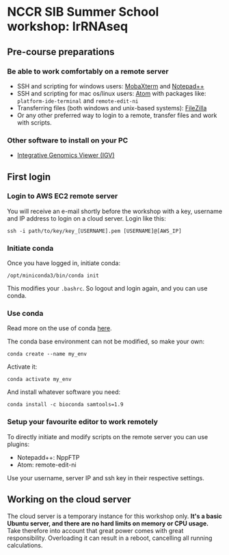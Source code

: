 # NCCR SIB Summer School workshop: lrRNAseq

## Pre-course preparations

### Be able to work comfortably on a remote server

* SSH and scripting for windows users: [MobaXterm](https://mobaxterm.mobatek.net/ "get MobaXterm") and [Notepad++](https://notepad-plus-plus.org/downloads/)
* SSH and scripting for mac os/linux users: [Atom](https://atom.io/) with packages like: `platform-ide-terminal` and `remote-edit-ni`
* Transferring files (both windows and unix-based systems): [FileZilla](https://filezilla-project.org/)
* Or any other preferred way to login to a remote, transfer files and work with scripts.

### Other software to install on your PC

* [Integrative Genomics Viewer (IGV)](http://software.broadinstitute.org/software/igv/)

## First login

### Login to AWS EC2 remote server
You will receive an e-mail shortly before the workshop with a key, username and IP address to login on a cloud server.
Login like this:
```
ssh -i path/to/key/key_[USERNAME].pem [USERNAME]@[AWS_IP]
```

### Initiate conda

Once you have logged in, initiate conda:

```
/opt/miniconda3/bin/conda init
```
This modifies your `.bashrc`. So logout and login again, and you can use conda.

### Use conda

Read more on the use of conda [here](https://conda.io/projects/conda/en/latest/user-guide/getting-started.html).

The conda base environment can not be modified, so make your own:

```
conda create --name my_env
```

Activate it:

```
conda activate my_env
```

And install whatever software you need:

```
conda install -c bioconda samtools=1.9
```

### Setup your favourite editor to work remotely

To directly initiate and modify scripts on the remote server you can use plugins:
* Notepadd++: NppFTP
* Atom: remote-edit-ni

Use your username, server IP and ssh key in their respective settings.

## Working on the cloud server

The cloud server is a temporary instance for this workshop only. **It's a basic Ubuntu server, and there are no hard limits on memory or CPU usage.** 
Take therefore into account that great power comes with great responsibility. Overloading it can result in a reboot, cancelling all running calculations.
